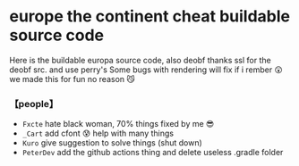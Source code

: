 # europe the continent cheat buildable source code
Here is the buildable europa source code, also deobf thanks ssl for the deobf src. and use perry's
Some bugs with rendering will fix if i rember 😲
we made this for fun no reason 😼

### 【people】
- `Fxcte` hate black woman, 70% things fixed by me 😎 
- `_Cart` add cfont 😰 help with many things
- `Kuro` give suggestion to solve things (shut down)
- `PeterDev` add the github actions thing and delete useless .gradle folder
